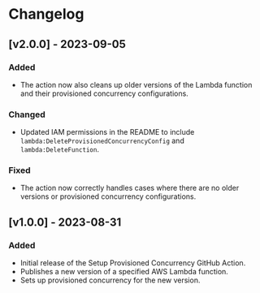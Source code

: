 # Changelog

## [v2.0.0] - 2023-09-05

### Added

- The action now also cleans up older versions of the Lambda function and their provisioned concurrency configurations.

### Changed
- Updated IAM permissions in the README to include `lambda:DeleteProvisionedConcurrencyConfig` and `lambda:DeleteFunction`.

### Fixed
- The action now correctly handles cases where there are no older versions or provisioned concurrency configurations.

## [v1.0.0] - 2023-08-31

### Added
- Initial release of the Setup Provisioned Concurrency GitHub Action.
- Publishes a new version of a specified AWS Lambda function.
- Sets up provisioned concurrency for the new version.